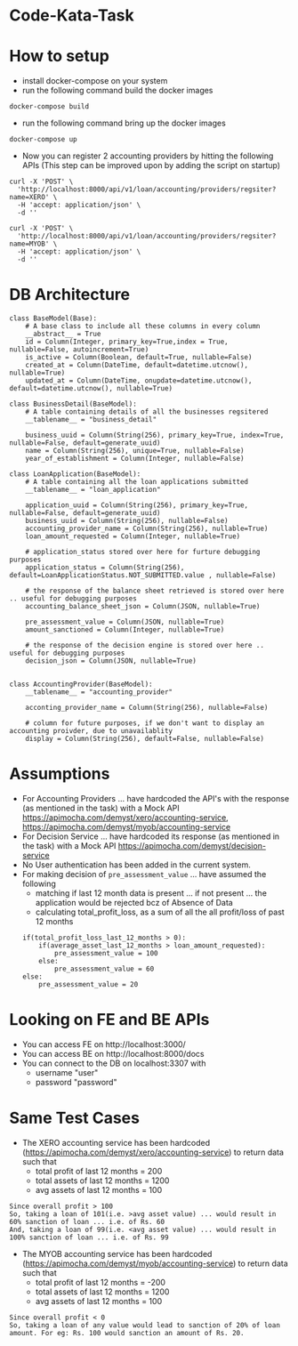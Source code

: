 # Code-Kata-Task

# How to setup 
- install docker-compose on your system 
- run the following command build the docker images 
```
docker-compose build 
```
- run the following command bring up the docker images 
```
docker-compose up 
```
- Now you can register 2 accounting providers by hitting the following APIs (This step can be improved upon by adding the script on startup)
```
curl -X 'POST' \
  'http://localhost:8000/api/v1/loan/accounting/providers/regsiter?name=XERO' \
  -H 'accept: application/json' \
  -d ''
```
```
curl -X 'POST' \
  'http://localhost:8000/api/v1/loan/accounting/providers/regsiter?name=MYOB' \
  -H 'accept: application/json' \
  -d ''
```


# DB Architecture 

```
class BaseModel(Base):
    # A base class to include all these columns in every column 
    __abstract__ = True
    id = Column(Integer, primary_key=True,index = True, nullable=False, autoincrement=True)
    is_active = Column(Boolean, default=True, nullable=False)
    created_at = Column(DateTime, default=datetime.utcnow(), nullable=True)
    updated_at = Column(DateTime, onupdate=datetime.utcnow(), default=datetime.utcnow(), nullable=True)

class BusinessDetail(BaseModel):
    # A table containing details of all the businesses regsitered
    __tablename__ = "business_detail"

    business_uuid = Column(String(256), primary_key=True, index=True, nullable=False, default=generate_uuid)
    name = Column(String(256), unique=True, nullable=False)
    year_of_establishment = Column(Integer, nullable=False)

class LoanApplication(BaseModel):
    # A table containing all the loan applications submitted
    __tablename__ = "loan_application"
    
    application_uuid = Column(String(256), primary_key=True, nullable=False, default=generate_uuid)
    business_uuid = Column(String(256), nullable=False)
    accounting_provider_name = Column(String(256), nullable=True)
    loan_amount_requested = Column(Integer, nullable=True)
    
    # application_status stored over here for furture debugging purposes
    application_status = Column(String(256), default=LoanApplicationStatus.NOT_SUBMITTED.value , nullable=False)
    
    # the response of the balance sheet retrieved is stored over here .. useful for debugging purposes 
    accounting_balance_sheet_json = Column(JSON, nullable=True)
    
    pre_assessment_value = Column(JSON, nullable=True)
    amount_sanctioned = Column(Integer, nullable=True)
    
    # the response of the decision engine is stored over here .. useful for debugging purposes 
    decision_json = Column(JSON, nullable=True)


class AccountingProvider(BaseModel):
    __tablename__ = "accounting_provider"
    
    acconting_provider_name = Column(String(256), nullable=False)

    # column for future purposes, if we don't want to display an accounting proivder, due to unavailablity 
    display = Column(String(256), default=False, nullable=False)
```


# Assumptions 
- For Accounting Providers ... have hardcoded the API's with the response (as mentioned in the task) with a Mock API https://apimocha.com/demyst/xero/accounting-service, https://apimocha.com/demyst/myob/accounting-service 
- For Decision Service ... have hardcoded its response (as mentioned in the task) with a Mock API https://apimocha.com/demyst/decision-service 
- No User authentication has been added in the current system.
- For making decision of `pre_assessment_value` ... have assumed the following 
    - matching if last 12 month data is present ... if not present ... the application would be rejected bcz of Absence of Data
    - calculating total_profit_loss, as a sum of all the all profit/loss of past 12 months 
    ```
    if(total_profit_loss_last_12_months > 0):
        if(average_asset_last_12_months > loan_amount_requested):
            pre_assessment_value = 100
        else:
            pre_assessment_value = 60
    else:
        pre_assessment_value = 20
    ```
    
# Looking on FE and BE APIs
- You can access FE on http://localhost:3000/
- You can access BE on http://localhost:8000/docs
- You can connect to the DB on localhost:3307 with 
    - username "user"
    - password "password" 

# Same Test Cases 
- The XERO accounting service has been hardcoded (https://apimocha.com/demyst/xero/accounting-service) to return data such that 
    - total profit of last 12 months = 200
    - total assets of last 12 months = 1200 
    - avg assets of last 12 months = 100

```
Since overall profit > 100
So, taking a loan of 101(i.e. >avg asset value) ... would result in 60% sanction of loan ... i.e. of Rs. 60
And, taking a loan of 99(i.e. <avg asset value) ... would result in 100% sanction of loan ... i.e. of Rs. 99
```

- The MYOB accounting service has been hardcoded (https://apimocha.com/demyst/myob/accounting-service) to return data such that 
    - total profit of last 12 months = -200
    - total assets of last 12 months = 1200 
    - avg assets of last 12 months = 100

```
Since overall profit < 0
So, taking a loan of any value would lead to sanction of 20% of loan amount. For eg: Rs. 100 would sanction an amount of Rs. 20.
```